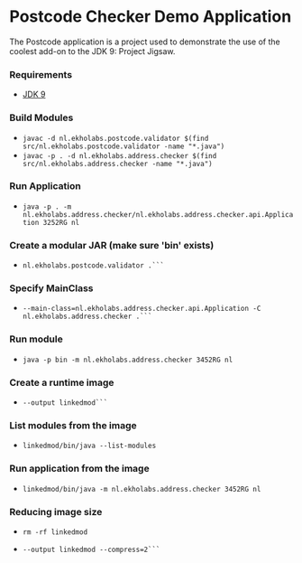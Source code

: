 # Postcode Checker Demo Application

The Postcode application is a project used to demonstrate the use of the coolest add-on to the JDK 9: Project Jigsaw.

### Requirements

  - [JDK 9](http://jdk.java.net/9/)

### Build Modules

  - ```javac -d nl.ekholabs.postcode.validator $(find src/nl.ekholabs.postcode.validator -name "*.java")```
  - ```javac -p . -d nl.ekholabs.address.checker $(find src/nl.ekholabs.address.checker -name "*.java")```

### Run Application

  - ```java -p . -m nl.ekholabs.address.checker/nl.ekholabs.address.checker.api.Application 3252RG nl```

### Create a modular JAR (make sure 'bin' exists)

  - ```jar --create --file bin/postcodevalidator.jar --module-version=1.0 -C \
    nl.ekholabs.postcode.validator .```

### Specify MainClass

  - ```jar --create --file bin/addresschecker.jar --module-version=1.0 \
    --main-class=nl.ekholabs.address.checker.api.Application -C nl.ekholabs.address.checker .```

### Run module

  - ```java -p bin -m nl.ekholabs.address.checker 3452RG nl```

### Create a runtime image

  - ```jlink --module-path $JAVA_HOME/jmods:bin --add-modules nl.ekholabs.address.checker \
    --output linkedmod```

### List modules from the image

  - ```linkedmod/bin/java --list-modules```

### Run application from the image

  - ```linkedmod/bin/java -m nl.ekholabs.address.checker 3452RG nl```

### Reducing image size

  - ```rm -rf linkedmod```
  - ```jlink --module-path $JAVA_HOME/jmods:bin --add-modules nl.ekholabs.address.checker \
    --output linkedmod --compress=2```
